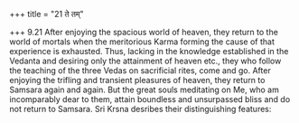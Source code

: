 +++
title = "21 ते तम्"

+++
9.21 After enjoying the spacious world of heaven, they return to the
world of mortals when the meritorious Karma forming the cause of that
experience is exhausted. Thus, lacking in the knowledge established in
the Vedanta and desiring only the attainment of heaven etc., they who
follow the teaching of the three Vedas on sacrificial rites, come and
go. After enjoying the trifling and transient pleasures of heaven, they
return to Samsara again and again. But the great souls meditating on Me,
who am incomparably dear to them, attain boundless and unsurpassed bliss
and do not return to Samsara. Sri Krsna desribes their distinguishing
features:
